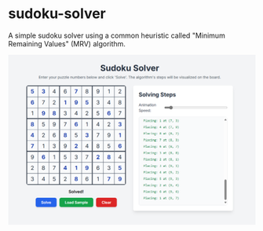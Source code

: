 # sudoku-solver
A simple sudoku solver using a common heuristic called "Minimum Remaining Values" (MRV) algorithm.

![Project Image](https://raw.githubusercontent.com/xXQiuChenXx/sudoku-solver/refs/heads/master/resource/project.png)